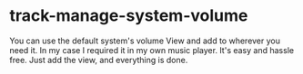 # track-manage-system-volume
You can use the default system's volume View and add to wherever you need it. In my case I required it in my own music player. It's easy and hassle free. Just add the view, and everything is done.
